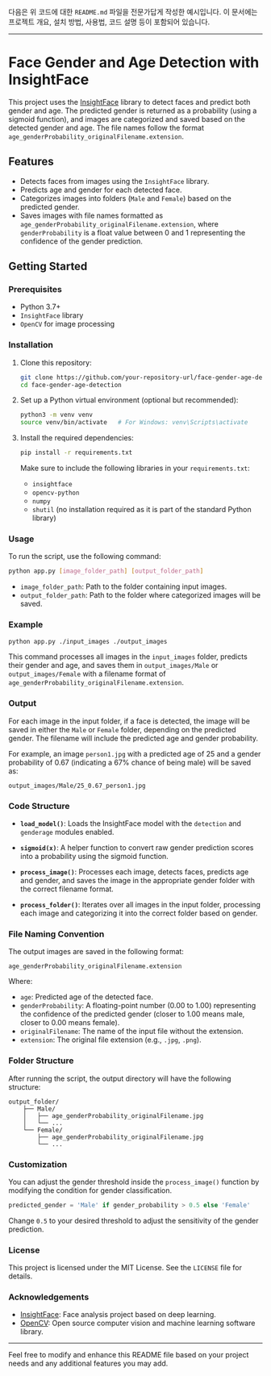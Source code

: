 다음은 위 코드에 대한 `README.md` 파일을 전문가답게 작성한 예시입니다. 이 문서에는 프로젝트 개요, 설치 방법, 사용법, 코드 설명 등이 포함되어 있습니다.

---

# Face Gender and Age Detection with InsightFace

This project uses the [InsightFace](https://github.com/deepinsight/insightface) library to detect faces and predict both gender and age. The predicted gender is returned as a probability (using a sigmoid function), and images are categorized and saved based on the detected gender and age. The file names follow the format `age_genderProbability_originalFilename.extension`.

## Features

- Detects faces from images using the `InsightFace` library.
- Predicts age and gender for each detected face.
- Categorizes images into folders (`Male` and `Female`) based on the predicted gender.
- Saves images with file names formatted as `age_genderProbability_originalFilename.extension`, where `genderProbability` is a float value between 0 and 1 representing the confidence of the gender prediction.
  
## Getting Started

### Prerequisites

- Python 3.7+
- `InsightFace` library
- `OpenCV` for image processing

### Installation

1. Clone this repository:

   ```bash
   git clone https://github.com/your-repository-url/face-gender-age-detection.git
   cd face-gender-age-detection
   ```

2. Set up a Python virtual environment (optional but recommended):

   ```bash
   python3 -m venv venv
   source venv/bin/activate   # For Windows: venv\Scripts\activate
   ```

3. Install the required dependencies:

   ```bash
   pip install -r requirements.txt
   ```

   Make sure to include the following libraries in your `requirements.txt`:
   - `insightface`
   - `opencv-python`
   - `numpy`
   - `shutil` (no installation required as it is part of the standard Python library)

### Usage

To run the script, use the following command:

```bash
python app.py [image_folder_path] [output_folder_path]
```

- `image_folder_path`: Path to the folder containing input images.
- `output_folder_path`: Path to the folder where categorized images will be saved.

### Example

```bash
python app.py ./input_images ./output_images
```

This command processes all images in the `input_images` folder, predicts their gender and age, and saves them in `output_images/Male` or `output_images/Female` with a filename format of `age_genderProbability_originalFilename.extension`.

### Output

For each image in the input folder, if a face is detected, the image will be saved in either the `Male` or `Female` folder, depending on the predicted gender. The filename will include the predicted age and gender probability.

For example, an image `person1.jpg` with a predicted age of 25 and a gender probability of 0.67 (indicating a 67% chance of being male) will be saved as:

```
output_images/Male/25_0.67_person1.jpg
```

### Code Structure

- **`load_model()`**: Loads the InsightFace model with the `detection` and `genderage` modules enabled.
  
- **`sigmoid(x)`**: A helper function to convert raw gender prediction scores into a probability using the sigmoid function.

- **`process_image()`**: Processes each image, detects faces, predicts age and gender, and saves the image in the appropriate gender folder with the correct filename format.

- **`process_folder()`**: Iterates over all images in the input folder, processing each image and categorizing it into the correct folder based on gender.

### File Naming Convention

The output images are saved in the following format:

```
age_genderProbability_originalFilename.extension
```

Where:
- `age`: Predicted age of the detected face.
- `genderProbability`: A floating-point number (0.00 to 1.00) representing the confidence of the predicted gender (closer to 1.00 means male, closer to 0.00 means female).
- `originalFilename`: The name of the input file without the extension.
- `extension`: The original file extension (e.g., `.jpg`, `.png`).

### Folder Structure

After running the script, the output directory will have the following structure:

```
output_folder/
    ├── Male/
    │   ├── age_genderProbability_originalFilename.jpg
    │   └── ...
    └── Female/
        ├── age_genderProbability_originalFilename.jpg
        └── ...
```

### Customization

You can adjust the gender threshold inside the `process_image()` function by modifying the condition for gender classification.

```python
predicted_gender = 'Male' if gender_probability > 0.5 else 'Female'
```

Change `0.5` to your desired threshold to adjust the sensitivity of the gender prediction.

### License

This project is licensed under the MIT License. See the `LICENSE` file for details.

### Acknowledgements

- [InsightFace](https://github.com/deepinsight/insightface): Face analysis project based on deep learning.
- [OpenCV](https://opencv.org/): Open source computer vision and machine learning software library.

---

Feel free to modify and enhance this README file based on your project needs and any additional features you may add.
